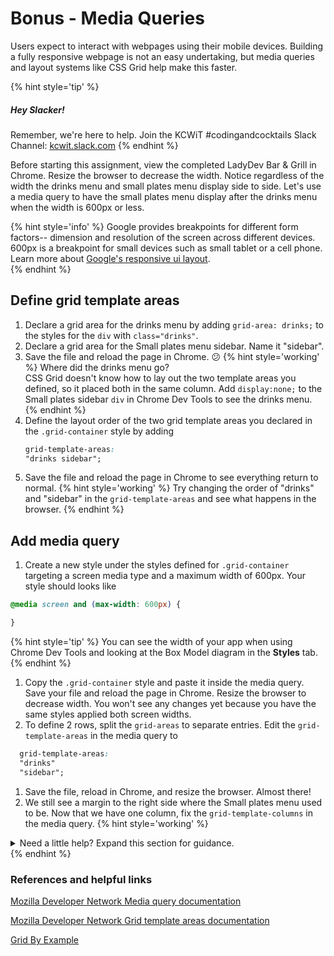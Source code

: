 # Bonus - Media Queries
Users expect to interact with webpages using their mobile devices. Building a fully responsive webpage is not an easy undertaking, but media queries and layout systems like CSS Grid help make this faster.

{% hint style='tip' %}
##### Hey Slacker!

Remember, we're here to help.
Join the KCWiT #codingandcocktails Slack Channel: [kcwit.slack.com](http://kcwit.slack.com)
{% endhint %}

Before starting this assignment, view the completed LadyDev Bar & Grill in Chrome. Resize the browser to decrease the width. Notice regardless of the width the drinks menu and small plates menu display side to side. Let's use a media query to have the small plates menu display after the drinks menu when the width is 600px or less.

{% hint style='info' %}
Google provides breakpoints for different form factors-- dimension and resolution of the screen across different devices. 600px is a breakpoint for small devices such as small tablet or a cell phone. Learn more about [Google's responsive ui layout](https://material.io/guidelines/layout/responsive-ui.html).  
{% endhint %}


## Define grid template areas

1. Declare a grid area for the drinks menu by adding `grid-area: drinks;` to the styles for the `div` with `class="drinks"`. 
1. Declare a grid area for the Small plates menu sidebar. Name it "sidebar".  
1. Save the file and reload the page in Chrome. 😕
  {% hint style='working' %}
Where did the drinks menu go?  
CSS Grid doesn't know how to lay out the two template areas you defined, so it placed both in the same column. Add `display:none;` to the Small plates sidebar `div` in Chrome Dev Tools to see the drinks menu.
   {% endhint %}
1. Define the layout order of the two grid template areas you declared in the `.grid-container` style by adding 
    ```css
    grid-template-areas:
    "drinks sidebar";
    ```
1. Save the file and reload the page in Chrome to see everything return to normal.
  {% hint style='working' %}
Try changing the order of "drinks" and "sidebar" in the `grid-template-areas` and see what happens in the browser.
  {% endhint %}


## Add media query
1. Create a new style under the styles defined for `.grid-container` targeting a screen media type and a maximum width of 600px. Your style should looks like
  ```css
  @media screen and (max-width: 600px) {

  }
  ```
  {% hint style='tip' %}
You can see the width of your app when using Chrome Dev Tools and looking at the Box Model diagram in the **Styles** tab.
  {% endhint %}
1. Copy the `.grid-container` style and paste it inside the media query. Save your file and reload the page in Chrome. Resize the browser to decrease width. You won't see any changes yet because you have the same styles applied both screen widths.
1. To define 2 rows, split the `grid-areas` to separate entries. Edit the `grid-template-areas` in the media query to
  ```css
    grid-template-areas:
    "drinks" 
    "sidebar";
  ```
1. Save the file, reload in Chrome, and resize the browser. Almost there!
1. We still see a margin to the right side where the Small plates menu used to be. Now that we have one column, fix the `grid-template-columns` in the media query.
  {% hint style='working' %}
<details>
<summary>
Need a little help? Expand this section for guidance. 
</summary>
We need 1 column in the media query. Change "grid-template-columns" to "auto;". 
</details>
   {% endhint %}


### References and helpful links
[Mozilla Developer Network Media query documentation](https://developer.mozilla.org/en-US/docs/Web/CSS/Media_Queries/Using_media_queries)

[Mozilla Developer Network Grid template areas documentation](https://developer.mozilla.org/en-US/docs/Web/CSS/CSS_Grid_Layout/Grid_Template_Areas)

[Grid By Example](https://gridbyexample.com/examples/)


